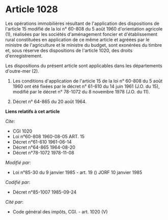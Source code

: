 # Article 1028

Les opérations immobilières résultant de l'application des dispositions de l'article 15 modifié de la loi n° 60-808 du 5 août
1960 d'orientation agricole (1), réalisées par les sociétés d'aménagement foncier et d'établissement rural constituées en
application de ce même article et agréées par le ministre de l'agriculture et le ministre du budget, sont exonérées du timbre
et, sous réserve des dispositions de l'article 1020, des droits d'enregistrement.

Les dispositions du présent article sont applicables dans les départements d'outre-mer (2).

1)  Les conditions d'application de l'article 15 de la loi n° 60-808 du 5 août 1960 ont été fixées par le décret n° 61-610 du
14 juin 1961 (J.O. du 15), modifié par le décret n° 78-1072 du 8 novembre 1978 (J.O. du 11).

2)  Décret n° 64-865 du 20 août 1964.

**Liens relatifs à cet article**

_Cite_:

  - CGI 1020
  - Loi n°60-808 1960-08-05 ART. 15
  - Décret n°61-610 1961-06-14
  - Décret n°64-865 1964-08-20
  - Décret n°78-1072 1978-11-08

_Modifié par_:

  - Loi n°85-30 du 9 janvier 1985 - art. 19 () JORF 10 janvier 1985

_Codifié par_:

  - Décret n°85-1007 1985-09-24

_Cité par_:

  - Code général des impôts, CGI. - art. 1020 (V)
